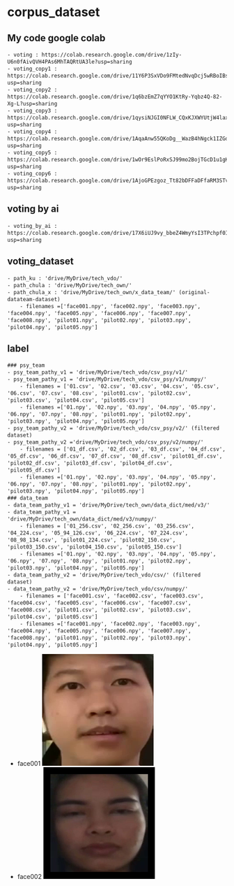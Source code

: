 # corpus_dataset

## My code google colab
	- voting : https://colab.research.google.com/drive/1zIy-U6n0fAivQVH4PAs6MhTAQRtUA3le?usp=sharing
	- voting_copy1 : https://colab.research.google.com/drive/11Y6P3SxVDo9FMtedNvqDcj5wRBoIBsrO?usp=sharing
	- voting_copy2 : https://colab.research.google.com/drive/1q6bzEmZ7qYYO1KtRy-Yqbz4Q-82-Xg-L?usp=sharing
	- voting_copy3 : https://colab.research.google.com/drive/1qysiNJGI0NFLW_CQxKJXWYUtjW4laxUE?usp=sharing
	- voting_copy4 : https://colab.research.google.com/drive/1AqaAnw55QKoDg__WazB4hNgck1IZGdfh?usp=sharing
	- voting_copy5 : https://colab.research.google.com/drive/1wOr9EslPoRxSJ99mo2BojTGcD1u1gKHP?usp=sharing
	- voting_copy6 : https://colab.research.google.com/drive/1AjoGPEzgoz_Tt82bDFFaDFfaRM3STv8K?usp=sharing

## voting by ai
	- voting_by_ai : https://colab.research.google.com/drive/17X6iUJ9vy_bbeZ4WmyYsI3TPchpf0Izu?usp=sharing

## voting_dataset
	- path_ku : 'drive/MyDrive/tech_vdo/'
	- path_chula : 'drive/MyDrive/tech_own/'
	- path_chula_x : 'drive/MyDrive/tech_own/x_data_team/' (original-datateam-dataset)
		- filenames =['face001.npy', 'face002.npy', 'face003.npy', 'face004.npy', 'face005.npy', 'face006.npy', 'face007.npy', 'face008.npy', 'pilot01.npy', 'pilot02.npy', 'pilot03.npy', 'pilot04.npy', 'pilot05.npy']
## label
	### psy_team
	- psy_team_pathy_v1 = 'drive/MyDrive/tech_vdo/csv_psy/v1/'
	- psy_team_pathy_v1 = 'drive/MyDrive/tech_vdo/csv_psy/v1/numpy/'
		- filenames = ['01.csv', '02.csv', '03.csv', '04.csv', '05.csv', '06.csv', '07.csv', '08.csv', 'pilot01.csv', 'pilot02.csv', 'pilot03.csv', 'pilot04.csv', 'pilot05.csv']
		- filenames =['01.npy', '02.npy', '03.npy', '04.npy', '05.npy', '06.npy', '07.npy', '08.npy', 'pilot01.npy', 'pilot02.npy', 'pilot03.npy', 'pilot04.npy', 'pilot05.npy']
	- psy_team_pathy_v2 = 'drive/MyDrive/tech_vdo/csv_psy/v2/' (filtered dataset)
	- psy_team_pathy_v2 ='drive/MyDrive/tech_vdo/csv_psy/v2/numpy/'
		- filenames = ['01_df.csv', '02_df.csv', '03_df.csv', '04_df.csv', '05_df.csv', '06_df.csv', '07_df.csv', '08_df.csv', 'pilot01_df.csv', 'pilot02_df.csv', 'pilot03_df.csv', 'pilot04_df.csv', 'pilot05_df.csv']
		- filenames =['01.npy', '02.npy', '03.npy', '04.npy', '05.npy', '06.npy', '07.npy', '08.npy', 'pilot01.npy', 'pilot02.npy', 'pilot03.npy', 'pilot04.npy', 'pilot05.npy']
	### data_team
	- data_team_pathy_v1 = 'drive/MyDrive/tech_own/data_dict/med/v3/'
	- data_team_pathy_v1 = 'drive/MyDrive/tech_own/data_dict/med/v3/numpy/'
		- filenames = ['01_256.csv', '02_256.csv', '03_256.csv', '04_224.csv', '05_94_126.csv', '06_224.csv', '07_224.csv', '08_98_134.csv', 'pilot01_224.csv', 'pilot02_150.csv', 'pilot03_150.csv', 'pilot04_150.csv', 'pilot05_150.csv']
		- filenames =['01.npy', '02.npy', '03.npy', '04.npy', '05.npy', '06.npy', '07.npy', '08.npy', 'pilot01.npy', 'pilot02.npy', 'pilot03.npy', 'pilot04.npy', 'pilot05.npy']
	- data_team_pathy_v2 = 'drive/MyDrive/tech_vdo/csv/' (filtered dataset)
	- data_team_pathy_v2 = 'drive/MyDrive/tech_vdo/csv/numpy/'
		- filenames = ['face001.csv', 'face002.csv', 'face003.csv', 'face004.csv', 'face005.csv', 'face006.csv', 'face007.csv', 'face008.csv', 'pilot01.csv', 'pilot02.csv', 'pilot03.csv', 'pilot04.csv', 'pilot05.csv']
		- filenames =['face001.npy', 'face002.npy', 'face003.npy', 'face004.npy', 'face005.npy', 'face006.npy', 'face007.npy', 'face008.npy', 'pilot01.npy', 'pilot02.npy', 'pilot03.npy', 'pilot04.npy', 'pilot05.npy']

- face001
	![alt text](https://github.com/SukritJaAIproject/corpus_dataset/blob/main/img/face001.png?raw=true)
- face002
	![alt text](https://github.com/SukritJaAIproject/corpus_dataset/blob/main/img/face002.png?raw=true)


